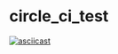 # circle_ci_test

[![asciicast](https://asciinema.org/a/HDitbuwOQToW4zVLgSdr2tn4i.svg)](https://asciinema.org/a/HDitbuwOQToW4zVLgSdr2tn4i)
